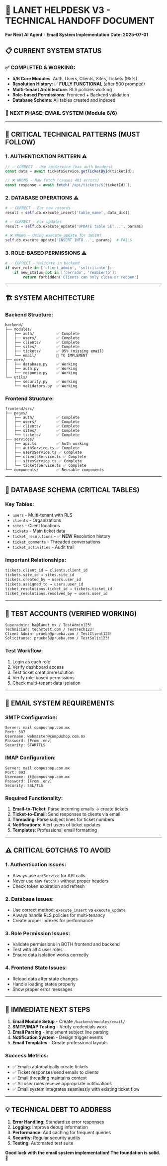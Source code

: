 # 🚀 LANET HELPDESK V3 - TECHNICAL HANDOFF DOCUMENT
**For Next AI Agent - Email System Implementation**
**Date: 2025-07-01**

## 📋 **CURRENT SYSTEM STATUS**

### **✅ COMPLETED & WORKING:**
- **5/6 Core Modules**: Auth, Users, Clients, Sites, Tickets (95%)
- **Resolution History**: ✅ **FULLY FUNCTIONAL** (after 500 prompts!)
- **Multi-tenant Architecture**: RLS policies working
- **Role-based Permissions**: Frontend + Backend validation
- **Database Schema**: All tables created and indexed

### **🎯 NEXT PHASE: EMAIL SYSTEM (Module 6/6)**

---

## 🚨 **CRITICAL TECHNICAL PATTERNS (MUST FOLLOW)**

### **1. AUTHENTICATION PATTERN** ⚠️
```typescript
// ✅ CORRECT - Use apiService (has auth headers)
const data = await ticketsService.getTicketById(ticketId);

// ❌ WRONG - Raw fetch (causes 401 errors)
const response = await fetch(`/api/tickets/${ticketId}`);
```

### **2. DATABASE OPERATIONS** ⚠️
```python
# ✅ CORRECT - For new records
result = self.db.execute_insert('table_name', data_dict)

# ✅ CORRECT - For updates
result = self.db.execute_update('UPDATE table SET...', params)

# ❌ WRONG - Using execute_update for INSERT
self.db.execute_update('INSERT INTO...', params)  # FAILS
```

### **3. ROLE-BASED PERMISSIONS** ⚠️
```python
# ✅ CORRECT - Validate in backend
if user_role in ['client_admin', 'solicitante']:
    if new_status not in ['cerrado', 'reabierto']:
        return forbidden('Clients can only close or reopen')
```

---

## 🏗️ **SYSTEM ARCHITECTURE**

### **Backend Structure:**
```
backend/
├── modules/
│   ├── auth/          ✅ Complete
│   ├── users/         ✅ Complete  
│   ├── clients/       ✅ Complete
│   ├── sites/         ✅ Complete
│   ├── tickets/       ✅ 95% (missing email)
│   └── email/         🔄 TO IMPLEMENT
├── core/
│   ├── database.py    ✅ Working
│   ├── auth.py        ✅ Working
│   └── response.py    ✅ Working
└── utils/
    ├── security.py    ✅ Working
    └── validators.py  ✅ Working
```

### **Frontend Structure:**
```
frontend/src/
├── pages/
│   ├── auth/          ✅ Complete
│   ├── users/         ✅ Complete
│   ├── clients/       ✅ Complete
│   ├── sites/         ✅ Complete
│   └── tickets/       ✅ Complete
├── services/
│   ├── api.ts         ✅ Auth working
│   ├── authService.ts ✅ Complete
│   ├── usersService.ts ✅ Complete
│   ├── clientsService.ts ✅ Complete
│   ├── sitesService.ts ✅ Complete
│   └── ticketsService.ts ✅ Complete
└── components/        ✅ Reusable components
```

---

## 🔑 **DATABASE SCHEMA (CRITICAL TABLES)**

### **Key Tables:**
- `users` - Multi-tenant with RLS
- `clients` - Organizations
- `sites` - Client locations  
- `tickets` - Main ticket data
- `ticket_resolutions` - ✅ **NEW** Resolution history
- `ticket_comments` - Threaded conversations
- `ticket_activities` - Audit trail

### **Important Relationships:**
```sql
tickets.client_id → clients.client_id
tickets.site_id → sites.site_id  
tickets.created_by → users.user_id
tickets.assigned_to → users.user_id
ticket_resolutions.ticket_id → tickets.ticket_id
ticket_resolutions.resolved_by → users.user_id
```

---

## 🧪 **TEST ACCOUNTS (VERIFIED WORKING)**

```
Superadmin: ba@lanet.mx / TestAdmin123!
Technician: tech@test.com / TestTech123!
Client Admin: prueba@prueba.com / TestClient123!
Solicitante: prueba3@prueba.com / TestSolic123!
```

### **Test Workflow:**
1. Login as each role
2. Verify dashboard access
3. Test ticket creation/resolution
4. Verify role-based permissions
5. Check multi-tenant data isolation

---

## 📧 **EMAIL SYSTEM REQUIREMENTS**

### **SMTP Configuration:**
```
Server: mail.compushop.com.mx
Port: 587
Username: webmaster@compushop.com.mx
Password: [From .env]
Security: STARTTLS
```

### **IMAP Configuration:**
```
Server: mail.compushop.com.mx  
Port: 993
Username: it@compushop.com.mx
Password: [From .env]
Security: SSL/TLS
```

### **Required Functionality:**
1. **Email-to-Ticket**: Parse incoming emails → create tickets
2. **Ticket-to-Email**: Send responses to clients via email
3. **Threading**: Parse subject lines for ticket numbers
4. **Notifications**: Alert users of ticket updates
5. **Templates**: Professional email formatting

---

## ⚠️ **CRITICAL GOTCHAS TO AVOID**

### **1. Authentication Issues:**
- Always use `apiService` for API calls
- Never use raw `fetch()` without proper headers
- Check token expiration and refresh

### **2. Database Issues:**
- Use correct method: `execute_insert` vs `execute_update`
- Always handle RLS policies for multi-tenancy
- Create proper indexes for performance

### **3. Role Permission Issues:**
- Validate permissions in BOTH frontend and backend
- Test with all 4 user roles
- Ensure data isolation works correctly

### **4. Frontend State Issues:**
- Reload data after state changes
- Handle loading states properly
- Show proper error messages

---

## 🎯 **IMMEDIATE NEXT STEPS**

1. **Email Module Setup** - Create `/backend/modules/email/`
2. **SMTP/IMAP Testing** - Verify credentials work
3. **Email Parsing** - Implement subject line parsing
4. **Notification System** - Design trigger events
5. **Email Templates** - Create professional layouts

### **Success Metrics:**
- ✅ Emails automatically create tickets
- ✅ Ticket responses send emails to clients  
- ✅ Email threading maintains context
- ✅ All user roles receive appropriate notifications
- ✅ Email system integrates seamlessly with existing ticket flow

---

## 💡 **TECHNICAL DEBT TO ADDRESS**

1. **Error Handling**: Standardize error responses
2. **Logging**: Improve debug information
3. **Performance**: Add caching for frequent queries
4. **Security**: Regular security audits
5. **Testing**: Automated test suite

**Good luck with the email system implementation! The foundation is solid.** 🚀
